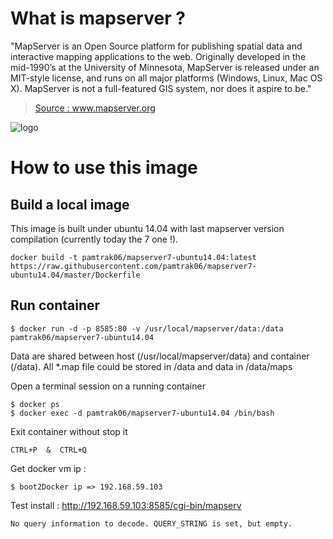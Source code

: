 # What is mapserver ?

"MapServer is an Open Source platform for publishing spatial data and interactive mapping applications to the web. Originally developed in the mid-1990’s at the University of Minnesota, MapServer is released under an MIT-style license, and runs on all major platforms (Windows, Linux, Mac OS X). MapServer is not a full-featured GIS system, nor does it aspire to be." 

> [Source : www.mapserver.org ](http://www.mapserver.org)

![logo](http://www.mapserver.org/_static/banner.png)

# How to use this image

## Build a local image

This image is built under ubuntu 14.04 with last mapserver version compilation (currently today the 7 one !).
```
docker build -t pamtrak06/mapserver7-ubuntu14.04:latest https://raw.githubusercontent.com/pamtrak06/mapserver7-ubuntu14.04/master/Dockerfile
```

## Run container

```
$ docker run -d -p 8585:80 -v /usr/local/mapserver/data:/data pamtrak06/mapserver7-ubuntu14.04
```

Data are shared between host (/usr/local/mapserver/data) and container (/data).
All *.map file could be stored in /data and data in /data/maps

Open a terminal session on a running container
```
$ docker ps
$ docker exec -d pamtrak06/mapserver7-ubuntu14.04 /bin/bash
```

Exit container without stop it
```
CTRL+P  &  CTRL+Q
```

Get docker vm ip : 
```
$ boot2Docker ip => 192.168.59.103
```

Test install : http://192.168.59.103:8585/cgi-bin/mapserv

```
No query information to decode. QUERY_STRING is set, but empty.
```
